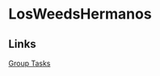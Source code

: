 # LosWeedsHermanos
## Links 

[Group Tasks](https://fhdoprod-my.sharepoint.com/:x:/g/personal/luca_brodo001_stud_fh-dortmund_de/EcRIPRTO7WBLjPLtHLH6LKwBp18l19Myh267FxgpAEMpbg?e=Cvn9ng)
